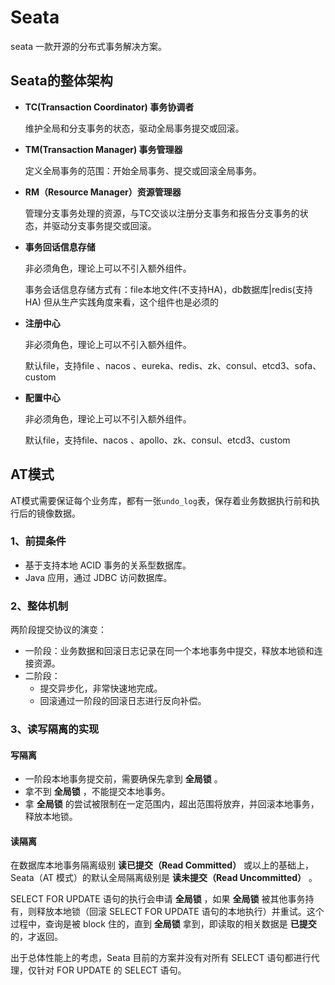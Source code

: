 # Seata

seata 一款开源的分布式事务解决方案。



## Seata的整体架构

* **TC(Transaction Coordinator) 事务协调者**

  维护全局和分支事务的状态，驱动全局事务提交或回滚。

* **TM(Transaction Manager) 事务管理器**

   定义全局事务的范围：开始全局事务、提交或回滚全局事务。

* **RM（Resource Manager）资源管理器**

  管理分支事务处理的资源，与TC交谈以注册分支事务和报告分支事务的状态，并驱动分支事务提交或回滚。

* **事务回话信息存储**

  非必须角色，理论上可以不引入额外组件。

  事务会话信息存储方式有：file本地文件(不支持HA)，db数据库|redis(支持HA) 但从生产实践角度来看，这个组件也是必须的

* **注册中心**

  非必须角色，理论上可以不引入额外组件。

  默认file，支持file 、nacos 、eureka、redis、zk、consul、etcd3、sofa、custom

* **配置中心**

  非必须角色，理论上可以不引入额外组件。

  默认file，支持file、nacos 、apollo、zk、consul、etcd3、custom




## AT模式

AT模式需要保证每个业务库，都有一张`undo_log`表，保存着业务数据执行前和执行后的镜像数据。

### 1、前提条件

- 基于支持本地 ACID 事务的关系型数据库。
- Java 应用，通过 JDBC 访问数据库。

### 2、整体机制

两阶段提交协议的演变：

- 一阶段：业务数据和回滚日志记录在同一个本地事务中提交，释放本地锁和连接资源。
- 二阶段：
  - 提交异步化，非常快速地完成。
  - 回滚通过一阶段的回滚日志进行反向补偿。

### 3、读写隔离的实现

#### 写隔离

- 一阶段本地事务提交前，需要确保先拿到 **全局锁** 。
- 拿不到 **全局锁** ，不能提交本地事务。
- 拿 **全局锁** 的尝试被限制在一定范围内，超出范围将放弃，并回滚本地事务，释放本地锁。

#### 读隔离

在数据库本地事务隔离级别 **读已提交（Read Committed）** 或以上的基础上，Seata（AT 模式）的默认全局隔离级别是 **读未提交（Read Uncommitted）** 。

SELECT FOR UPDATE 语句的执行会申请 **全局锁** ，如果 **全局锁** 被其他事务持有，则释放本地锁（回滚 SELECT FOR UPDATE 语句的本地执行）并重试。这个过程中，查询是被 block 住的，直到 **全局锁** 拿到，即读取的相关数据是 **已提交** 的，才返回。

出于总体性能上的考虑，Seata 目前的方案并没有对所有 SELECT 语句都进行代理，仅针对 FOR UPDATE 的 SELECT 语句。